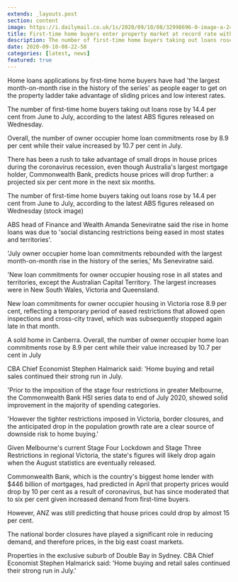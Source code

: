 ```yaml
---
extends: _layouts.post
section: content
image: https://i.dailymail.co.uk/1s/2020/09/10/08/32998696-0-image-a-24_1599721304788.jpg 
title: First-time home buyers enter property market at record rate with prices tipped to fall further 
description: The number of first-time home buyers taking out loans rose by 14.4 per cent from June to July, according to the latest ABS figures released on Wednesday. 
date: 2020-09-10-08-22-58 
categories: [latest, news] 
featured: true 
--- 
```

Home loans applications by first-time home buyers have had 'the largest month-on-month rise in the history of the series' as people eager to get on the property ladder take advantage of sliding prices and low interest rates.

The number of first-time home buyers taking out loans rose by 14.4 per cent from June to July, according to the latest ABS figures released on Wednesday.

Overall, the number of owner occupier home loan commitments rose by 8.9 per cent while their value increased by 10.7 per cent in July.

There has been a rush to take advantage of small drops in house prices during the coronavirus recession, even though Australia's largest mortgage holder, Commonwealth Bank, predicts house prices will drop further: a projected six per cent more in the next six months.  

The number of first-time home buyers taking out loans rose by 14.4 per cent from June to July, according to the latest ABS figures released on Wednesday (stock image)

ABS head of Finance and Wealth Amanda Seneviratne said the rise in home loans was due to 'social distancing restrictions being eased in most states and territories'.

'July owner occupier home loan commitments rebounded with the largest month-on-month rise in the history of the series,' Ms Seneviratne said.   

'New loan commitments for owner occupier housing rose in all states and territories, except the Australian Capital Territory. The largest increases were in New South Wales, Victoria and Queensland. 

New loan commitments for owner occupier housing in Victoria rose 8.9 per cent, reflecting a temporary period of eased restrictions that allowed open inspections and cross-city travel, which was subsequently stopped again late in that month.

A sold home in Canberra. Overall, the number of owner occupier home loan commitments rose by 8.9 per cent while their value increased by 10.7 per cent in July

CBA Chief Economist Stephen Halmarick said: 'Home buying and retail sales continued their strong run in July.

'Prior to the imposition of the stage four restrictions in greater Melbourne, the Commonwealth Bank HSI series data to end of July 2020, showed solid improvement in the majority of spending categories. 

 'However the tighter restrictions imposed in Victoria, border closures, and the anticipated drop in the population growth rate are a clear source of downside risk to home buying.'  

Given Melbourne's current Stage Four Lockdown and Stage Three Restrictions in regional Victoria, the state's figures will likely drop again when the August statistics are eventually released. 

Commonwealth Bank, which is the country's biggest home lender with $446 billion of mortgages, had predicted in April that property prices would drop by 10 per cent as a result of coronavirus, but has since moderated that to six per cent given increased demand from first-time buyers. 

However, ANZ was still predicting that house prices could drop by almost 15 per cent. 

The national border closures have played a significant role in reducing demand, and therefore prices, in the big east coast markets.  

Properties in the exclusive suburb of Double Bay in Sydney. CBA Chief Economist Stephen Halmarick said: 'Home buying and retail sales continued their strong run in July.'


